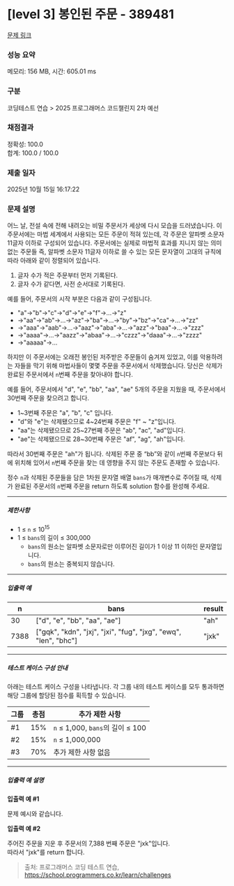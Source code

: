# [level 3] 봉인된 주문 - 389481 

[문제 링크](https://school.programmers.co.kr/learn/courses/30/lessons/389481) 

### 성능 요약

메모리: 156 MB, 시간: 605.01 ms

### 구분

코딩테스트 연습 > 2025 프로그래머스 코드챌린지 2차 예선

### 채점결과

정확성: 100.0<br/>합계: 100.0 / 100.0

### 제출 일자

2025년 10월 15일 16:17:22

### 문제 설명

<p>어느 날, 전설 속에 전해 내려오는 비밀 주문서가 세상에 다시 모습을 드러냈습니다. 이 주문서에는 마법 세계에서 사용되는 모든 주문이 적혀 있는데, 각 주문은 알파벳 소문자 11글자 이하로 구성되어 있습니다. 주문서에는 실제로 마법적 효과를 지니지 않는 의미 없는 주문들 즉, 알파벳 소문자 11글자 이하로 쓸 수 있는 모든 문자열이 고대의 규칙에 따라 아래와 같이 정렬되어 있습니다.</p>

<ol>
<li>글자 수가 적은 주문부터 먼저 기록된다.</li>
<li>글자 수가 같다면, 사전 순서대로 기록된다.</li>
</ol>

<p>예를 들어, 주문서의 시작 부분은 다음과 같이 구성됩니다.</p>

<ul>
<li>"a"→"b"→"c"→"d"→"e"→"f"→...→"z"</li>
<li>→"aa"→"ab"→...→"az"→"ba"→...→"by"→"bz"→"ca"→...→"zz"</li>
<li>→"aaa"→"aab"→...→"aaz"→"aba"→...→"azz"→"baa"→...→"zzz"</li>
<li>→"aaaa"→...→"aazz"→"abaa"→...→"czzz"→"daaa"→...→"zzzz"</li>
<li>→"aaaaa"→...</li>
</ul>

<p>하지만 이 주문서에는 오래전 봉인된 저주받은 주문들이 숨겨져 있었고, 이를 악용하려는 자들을 막기 위해 마법사들이 몇몇 주문을 주문서에서 삭제했습니다. 당신은 삭제가 완료된 주문서에서 <code>n</code>번째 주문을 찾아내야 합니다.</p>

<p>예를 들어, 주문서에서 "d", "e", "bb", "aa", "ae" 5개의 주문을 지웠을 때, 주문서에서 30번째 주문을 찾으려고 합니다.</p>

<ul>
<li>1~3번째 주문은 "a", "b", "c" 입니다.</li>
<li>"d"와 "e"는 삭제됐으므로 4~24번째 주문은 "f" ~ "z"입니다.</li>
<li>"aa"는 삭제됐으므로 25~27번째 주문은 "ab", "ac", "ad"입니다.</li>
<li>"ae"는 삭제됐으므로 28~30번째 주문은 "af", "ag", "ah"입니다.</li>
</ul>

<p>따라서 30번째 주문은 "ah"가 됩니다. 삭제된 주문 중 “bb”와 같이 <code>n</code>번째 주문보다 뒤에 위치해 있어서 <code>n</code>번째 주문을 찾는 데 영향을 주지 않는 주문도 존재할 수 있습니다.</p>

<p>정수 <code>n</code>과 삭제된 주문들을 담은 1차원 문자열 배열 <code>bans</code>가 매개변수로 주어질 때, 삭제가 완료된 주문서의 <code>n</code>번째 주문을 return 하도록 solution 함수를 완성해 주세요.</p>

<hr>

<h5>제한사항</h5>

<ul>
<li>1 ≤ <code>n</code> ≤ 10<sup>15</sup></li>
<li>1 ≤ <code>bans</code>의 길이 ≤ 300,000

<ul>
<li><code>bans</code>의 원소는 알파벳 소문자로만 이루어진 길이가 1 이상 11 이하인 문자열입니다.</li>
<li><code>bans</code>의 원소는 중복되지 않습니다.</li>
</ul></li>
</ul>

<hr>

<h5>입출력 예</h5>
<table class="table">
        <thead><tr>
<th>n</th>
<th>bans</th>
<th>result</th>
</tr>
</thead>
        <tbody><tr>
<td>30</td>
<td>["d", "e", "bb", "aa", "ae"]</td>
<td>"ah"</td>
</tr>
<tr>
<td>7388</td>
<td>["gqk", "kdn", "jxj", "jxi", "fug", "jxg", "ewq", "len", "bhc"]</td>
<td>"jxk"</td>
</tr>
</tbody>
      </table>
<hr>

<h5>테스트 케이스 구성 안내</h5>

<p>아래는 테스트 케이스 구성을 나타냅니다. 각 그룹 내의 테스트 케이스를 모두 통과하면 해당 그룹에 할당된 점수를 획득할 수 있습니다.</p>
<table class="table">
        <thead><tr>
<th>그룹</th>
<th>총점</th>
<th>추가 제한 사항</th>
</tr>
</thead>
        <tbody><tr>
<td>#1</td>
<td>15%</td>
<td><code>n</code> ≤ 1,000, <code>bans</code>의 길이 ≤ 100</td>
</tr>
<tr>
<td>#2</td>
<td>15%</td>
<td><code>n</code> ≤ 1,000,000</td>
</tr>
<tr>
<td>#3</td>
<td>70%</td>
<td>추가 제한 사항 없음</td>
</tr>
</tbody>
      </table>
<hr>

<h5>입출력 예 설명</h5>

<p><strong>입출력 예 #1</strong></p>

<p>문제 예시와 같습니다.</p>

<p><strong>입출력 예 #2</strong></p>

<p>주어진 주문을 지운 후 주문서의 7,388 번째 주문은 "jxk"입니다.<br>
따라서 "jxk"를 return 합니다.</p>


> 출처: 프로그래머스 코딩 테스트 연습, https://school.programmers.co.kr/learn/challenges